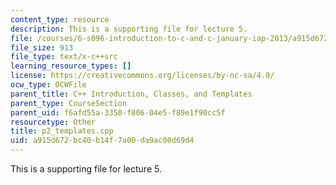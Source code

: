 ```yaml
---
content_type: resource
description: This is a supporting file for lecture 5.
file: /courses/6-s096-introduction-to-c-and-c-january-iap-2013/a915d672bc40b14f7a00da9ac00d69d4_p2_templates.cpp
file_size: 913
file_type: text/x-c++src
learning_resource_types: []
license: https://creativecommons.org/licenses/by-nc-sa/4.0/
ocw_type: OCWFile
parent_title: C++ Introduction, Classes, and Templates
parent_type: CourseSection
parent_uid: f6afd55a-3350-f806-04e5-f89e1f90cc5f
resourcetype: Other
title: p2_templates.cpp
uid: a915d672-bc40-b14f-7a00-da9ac00d69d4
---
```

This is a supporting file for lecture 5.